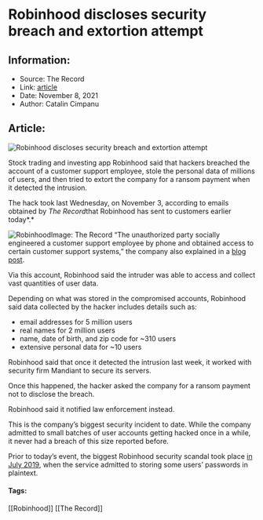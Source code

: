# Robinhood discloses security breach and extortion attempt
### 

## Information:
+ Source: The Record
+ Link: [article](https://therecord.media/robinhood-discloses-security-breach-and-extortion-attempt/)
+ Date: November 8, 2021
+ Author: Catalin Cimpanu


## Article:
![Robinhood discloses security breach and extortion attempt](https://therecord.media/wp-content/uploads/2021/11/Robinhood.png)

Stock trading and investing app Robinhood said that hackers breached the account of a customer support employee, stole the personal data of millions of users, and then tried to extort the company for a ransom payment when it detected the intrusion.


The hack took last Wednesday, on November 3, according to emails obtained by *The Record*that Robinhood has sent to customers earlier today*.*


![Robinhood](https://www-therecord.recfut.com/wp-content/uploads/2021/11/Robinhood-email.png)Image: The Record
“The unauthorized party socially engineered a customer support employee by phone and obtained access to certain customer support systems,” the company also explained in a [blog post](https://blog.robinhood.com/2021/11/8/data-security-incident).


Via this account, Robinhood said the intruder was able to access and collect vast quantities of user data.


Depending on what was stored in the compromised accounts, Robinhood said data collected by the hacker includes details such as:


* email addresses for 5 million users
* real names for 2 million users
* name, date of birth, and zip code for ~310 users
* extensive personal data for ~10 users


Robinhood said that once it detected the intrusion last week, it worked with security firm Mandiant to secure its servers.


Once this happened, the hacker asked the company for a ransom payment not to disclose the breach.


Robinhood said it notified law enforcement instead.


This is the company’s biggest security incident to date. While the company admitted to small batches of user accounts getting hacked once in a while, it never had a breach of this size reported before.


Prior to today’s event, the biggest Robinhood security scandal took place [in July 2019](https://www.techmeme.com/190724/p33#a190724p33), when the service admitted to storing some users’ passwords in plaintext.





#### Tags:
[[Robinhood]] [[The Record]]
